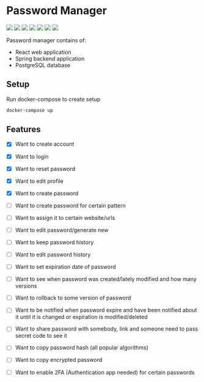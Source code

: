 
# Password Manager

[![](https://img.shields.io/badge/Spring-6DB33F?style=for-the-badge&logo=spring&logoColor=whit)]()
[![](https://img.shields.io/badge/JavaScript-323330?style=for-the-badge&logo=javascript&logoColor=F7DF1E)]()
[![](https://img.shields.io/badge/React-20232A?style=for-the-badge&logo=react&logoColor=61DAFB)]()
[![](https://img.shields.io/badge/PostgreSQL-316192?style=for-the-badge&logo=postgresql&logoColor=white)]()
[![](https://img.shields.io/badge/Swagger-85EA2D?style=for-the-badge&logo=Swagger&logoColor=white)]()
[![](https://img.shields.io/badge/JWT-000000?style=for-the-badge&logo=JSON%20web%20tokens&logoColor=white)]()
[![](https://img.shields.io/badge/Material%20UI-007FFF?style=for-the-badge&logo=mui&logoColor=white)]()

Password manager contains of:
* React web application
* Spring backend application
* PostgreSQL database 

## Setup
Run docker-compose to create setup
```bash
docker-compose up
```

## Features
- [X]  Want to create account
- [X]  Want to login
- [X]  Want to reset password
- [X]  Want to edit profile
- [X]  Want to create password
- [ ]  Want to create password for certain pattern
- [ ]  Want to assign it to certain website/urls
- [ ]  Want to edit password/generate new
- [ ]  Want to keep password history
- [ ]  Want to edit password history
- [ ]  Want to set expiration date of password
- [ ]  Want to see when password was created/lately modified and how many versions
- [ ]  Want to rollback to some version of password
- [ ]  Want to be notified when password expire and have been notified about it until it is changed or expiration is modified/deleted
- [ ]  Want to share password with somebody, link and someone need to pass secret code to see it
- [ ]  Want to copy password hash (all popular algorithms)
- [ ]  Want to copy encrypted password
- [ ]  Want to enable 2FA (Authentication app needed) for certain passwords

